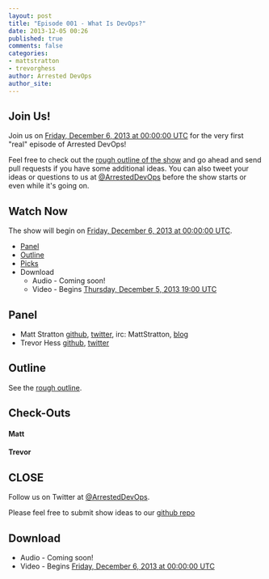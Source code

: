 ```yaml
---
layout: post
title: "Episode 001 - What Is DevOps?"
date: 2013-12-05 00:26
published: true
comments: false
categories: 
- mattstratton
- trevorghess
author: Arrested DevOps
author_site: 
---
```

Join Us!
-----

Join us on [Friday, December 6, 2013 at 00:00:00 UTC](http://www.timeanddate.com/worldclock/fixedtime.html?msg=Arrested+DevOps+%23001+-+What+Is+DevOps%3F&iso=20131205T18&p1=64&ah=1) for the very first "real" episode of Arrested DevOps!

Feel free to check out the [rough outline of the show](https://github.com/arresteddevops/podcast/blob/master/scripts/episode-001-what-is-devops.md) and go ahead and send pull requests if you have some additional ideas. You can also tweet your ideas or questions to us at [@ArrestedDevOps](https://twitter.com/ArrestedDevOps) before the show starts or even while it's going on.

Watch Now
-----

The show will begin on [Friday, December 6, 2013 at 00:00:00 UTC](http://www.timeanddate.com/worldclock/fixedtime.html?msg=Arrested+DevOps+%23001+-+What+Is+DevOps%3F&iso=20131205T18&p1=64&ah=1).

* [Panel](http://www.arresteddevops.com/2013/12/05/episode-001-what-is-devops/#panel)
* [Outline](http://www.arresteddevops.com/2013/12/05/episode-001-what-is-devops/#outline)
* [Picks](http://www.arresteddevops.com/2013/12/05/episode-001-what-is-devops/#picks)
* Download
  * Audio - Coming soon!
  * Video - Begins [Thursday, December 5, 2013 19:00 UTC](http://www.timeanddate.com/worldclock/fixedtime.html?msg=Food+Fight+Show+69+-+Best+Practices&iso=20131205T14&p1=419&ah=1)

Panel<a name="panel"></a>
-----
* Matt Stratton [github](http://github.com/mattstratton), [twitter](https://twitter.com/mattstratton), irc: MattStratton, [blog](http://www.mattstratton.com/)
* Trevor Hess [github](https://github.com/trevorghess), [twitter](http://twitter.com/trevorghess)

Outline<a name="outline"></a>
-------

See the [rough outline](https://github.com/arresteddevops/podcast/blob/master/scripts/episode-001-what-is-devops.md). 

Check-Outs<a name="picks"></a>
-----

#### Matt  

#### Trevor  



CLOSE
-----

Follow us on Twitter at [@ArrestedDevOps](http://twitter.com/arresteddevops).

Please feel free to submit show ideas to our [github repo](https://github.com/arresteddevops/podcast)



Download
--------

* Audio - Coming soon!
* Video - Begins [Friday, December 6, 2013 at 00:00:00 UTC](http://www.timeanddate.com/worldclock/fixedtime.html?msg=Arrested+DevOps+%23001+-+What+Is+DevOps%3F&iso=20131205T18&p1=64&ah=1)